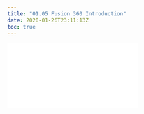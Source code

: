 ```yaml
---
title: "01.05 Fusion 360 Introduction"
date: 2020-01-26T23:11:13Z
toc: true
---
```


![Link to included file content](../../../../3d-modeling/fusion-360/fusion-360-user-interface.md)
